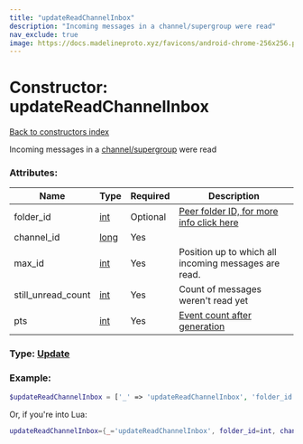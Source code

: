 ```yaml
---
title: "updateReadChannelInbox"
description: "Incoming messages in a channel/supergroup were read"
nav_exclude: true
image: https://docs.madelineproto.xyz/favicons/android-chrome-256x256.png
---
```

# Constructor: updateReadChannelInbox  
[Back to constructors index](index.md)



Incoming messages in a [channel/supergroup](https://core.telegram.org/api/channel) were read

### Attributes:

| Name     |    Type       | Required | Description |
|----------|---------------|----------|-------------|
|folder\_id|[int](../types/int.md) | Optional|[Peer folder ID, for more info click here](https://core.telegram.org/api/folders#peer-folders)|
|channel\_id|[long](../types/long.md) | Yes|
|max\_id|[int](../types/int.md) | Yes|Position up to which all incoming messages are read.|
|still\_unread\_count|[int](../types/int.md) | Yes|Count of messages weren't read yet|
|pts|[int](../types/int.md) | Yes|[Event count after generation](https://core.telegram.org/api/updates)|



### Type: [Update](../types/Update.md)


### Example:

```php
$updateReadChannelInbox = ['_' => 'updateReadChannelInbox', 'folder_id' => int, 'channel_id' => long, 'max_id' => int, 'still_unread_count' => int, 'pts' => int];
```  


Or, if you're into Lua:

```lua
updateReadChannelInbox={_='updateReadChannelInbox', folder_id=int, channel_id=long, max_id=int, still_unread_count=int, pts=int}

```


